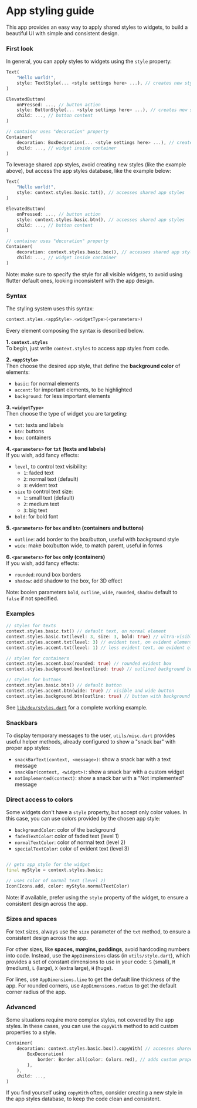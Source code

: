 # App styling guide

This app provides an easy way to apply shared styles to widgets, to build a beautiful UI with simple and consistent design.


### First look

In general, you can apply styles to widgets using the `style` property:

```dart
Text(
    "Hello world!",
    style: TextStyle(... <style settings here> ...), // creates new style
)

ElevatedButton(
    onPressed: ..., // button action
    style: ButtonStyle(... <style settings here> ...), // creates new style
    child: ..., // button content
)

// container uses "decoration" property
Container(
    decoration: BoxDecoration(... <style settings here> ...), // creates new style
    child: ..., // widget inside container
)
```

To leverage shared app styles, avoid creating new styles (like the example above), but access the app styles database, like the example below:

```dart
Text(
    "Hello world!",
    style: context.styles.basic.txt(), // accesses shared app styles
)

ElevatedButton(
    onPressed: ..., // button action
    style: context.styles.basic.btn(), // accesses shared app styles
    child: ..., // button content
)

// container uses "decoration" property
Container(
    decoration: context.styles.basic.box(), // accesses shared app styles
    child: ..., // widget inside container
)
```

Note: make sure to specify the style for all visible widgets, to avoid using flutter default ones, looking inconsistent with the app design.


### Syntax

The styling system uses this syntax:

```dart
context.styles.<appStyle>.<widgetType>(<parameters>)
```

Every element composing the syntax is described below.

**1. `context.styles`**<br>
To begin, just write `context.styles` to access app styles from code.

**2. `<appStyle>`**<br>
Then choose the desired app style, that define the **background color** of elements:
- `basic`: for normal elements
- `accent`: for important elements, to be highlighted
- `background`: for less important elements

**3. `<widgetType>`**<br>
Then choose the type of widget you are targeting:
- `txt`: texts and labels
- `btn`: buttons
- `box`: containers

**4. `<parameters>` for `txt` (texts and labels)**<br>
If you wish, add fancy effects:
- `level`, to control text visibility:
  - `1`: faded text
  - `2`: normal text (default)
  - `3`: evident text
- `size` to control text size:
    - `1`: small text (default)
    - `2`: medium text
    - `3`: big text
- `bold`: for bold font

**5. `<parameters>` for `box` and `btn` (containers and buttons)**<br>
- `outline`: add border to the box/button, useful with background style
- `wide`: make box/button wide, to match parent, useful in forms

**6. `<parameters>` for `box` only (containers)**<br>
If you wish, add fancy effects:
- `rounded`: round box borders
- `shadow`: add shadow to the box, for 3D effect

Note: boolen parameters `bold`, `outline`, `wide`, `rounded`, `shadow` default to `false` if not specified.


### Examples

```dart
// styles for texts
context.styles.basic.txt() // default text, on normal element
context.styles.basic.txt(level: 3, size: 3, bold: true) // ultra-visible text
context.styles.accent.txt(level: 3) // evident text, on evident element
context.styles.accent.txt(level: 1) // less evident text, on evident element

// styles for containers
context.styles.accent.box(rounded: true) // rounded evident box
context.styles.background.box(outlined: true) // outlined background box

// styles for buttons
context.styles.basic.btn() // default button
context.styles.accent.btn(wide: true) // visible and wide button
context.styles.background.btn(outline: true) // button with background color
```

See [`lib/dev/styles.dart`](lib/dev/styles.dart) for a complete working example.


### Snackbars

To display temporary messages to the user, `utils/misc.dart` provides useful helper methods, already configured to show a "snack bar" with proper app styles:
- `snackBarText(context, <message>)`: show a snack bar with a text message
- `snackBar(context, <widget>)`: show a snack bar with a custom widget
- `notImplemented(context)`: show a snack bar with a "Not implemented" message


### Direct access to colors

Some widgets don't have a `style` property, but accept only color values.
In this case, you can use colors provided by the chosen app style:
- `backgroundColor`: color of the background
- `fadedTextColor`: color of faded text (level 1)
- `normalTextColor`: color of normal text (level 2)
- `specialTextColor`: color of evident text (level 3)

```dart

// gets app style for the widget
final myStyle = context.styles.basic;

// uses color of normal text (level 2)
Icon(Icons.add, color: myStyle.normalTextColor)
```

Note: if available, prefer using the `style` property of the widget, to ensure a consistent design across the app.


### Sizes and spaces

For text sizes, always use the `size` parameter of the `txt` method, to ensure a consistent design across the app.

For other sizes, like **spaces, margins, paddings**, avoid hardcoding numbers into code.
Instead, use the `AppDimensions` class (in `utils/style.dart`), which provides a set of constant dimensions to use in your code: `S` (small), `M` (medium), `L` (large), `X` (extra large), `H` (huge).

For lines, use `AppDimensions.line` to get the default line thickness of the app.
For rounded corners, use `AppDimensions.radius` to get the default corner radius of the app.


### Advanced

Some situations require more complex styles, not covered by the app styles.
In these cases, you can use the `copyWith` method to add custom properties to a style.

```dart
Container(
    decoration: context.styles.basic.box().copyWith( // accesses shared app styles
        BoxDecoration(
            border: Border.all(color: Colors.red), // adds custom property
        ),
    ),
    child: ...,
)
```

If you find yourself using `copyWith` often, consider creating a new style in the app styles database, to keep the code clean and consistent.

